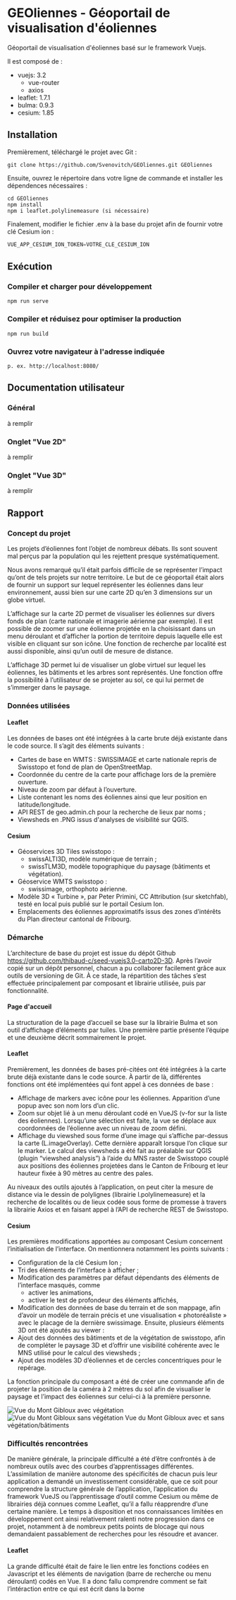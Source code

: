 # GEOliennes - Géoportail de visualisation d'éoliennes

Géoportail de visualisation d'éoliennes basé sur le framework Vuejs.

Il est composé de :
- vuejs: 3.2
    - vue-router
    - axios
- leaflet: 1.7.1
- bulma: 0.9.3
- cesium: 1.85

## Installation

Premièrement, téléchargé le projet avec Git :

```
git clone https://github.com/Svenovitch/GEOliennes.git GEOliennes
```

Ensuite, ouvrez le répertoire dans votre ligne de commande et installer les dépendences nécessaires :

```
cd GEOliennes
npm install
npm i leaflet.polylinemeasure (si nécessaire)
```

Finalement, modifier le fichier .env à la base du projet afin de fournir votre clé Cesium ion :


```js
VUE_APP_CESIUM_ION_TOKEN=VOTRE_CLE_CESIUM_ION
```

## Exécution

### Compiler et charger pour développement
```
npm run serve
```

### Compiler et réduisez pour optimiser la production
```
npm run build
```

### Ouvrez votre navigateur à l'adresse indiquée
```
p. ex. http://localhost:8080/
```

## Documentation utilisateur

### Général

à remplir


### Onglet "Vue 2D"

à remplir


### Onglet "Vue 3D"

à remplir


## Rapport

### Concept du projet

Les projets d’éoliennes font l’objet de nombreux débats. Ils sont souvent mal perçus par la population qui les rejettent presque systématiquement.

Nous avons remarqué qu’il était parfois difficile de se représenter l’impact qu’ont de tels projets sur notre territoire. Le but de ce géoportail était alors de fournir un support sur lequel représenter les éoliennes dans leur environnement, aussi bien sur une carte 2D qu’en 3 dimensions sur un globe virtuel. 

L’affichage sur la carte 2D permet de visualiser les éoliennes sur divers fonds de plan (carte nationale et imagerie aérienne par exemple). Il est possible de zoomer sur une éolienne projetée en la choisissant dans un menu déroulant et d’afficher la portion de territoire depuis laquelle elle est visible en cliquant sur son icône. Une fonction de recherche par localité est aussi disponible, ainsi qu’un outil de mesure de distance.

L’affichage 3D permet lui de visualiser un globe virtuel sur lequel les éoliennes, les bâtiments et les arbres sont représentés. Une fonction offre la possibilité à l’utilisateur de se projeter au sol, ce qui lui permet de s’immerger dans le paysage.


### Données utilisées

#### Leaflet

Les données de bases ont été intégrées à la carte brute déjà existante dans le code source. Il s’agit des éléments suivants :
- Cartes de base en WMTS : SWISSIMAGE et carte nationale repris de Swisstopo et fond de plan de OpenStreetMap.
- Coordonnée du centre de la carte pour affichage lors de la première ouverture.
- Niveau de zoom par défaut à l’ouverture.
- Liste contenant les noms des éoliennes ainsi que leur position en latitude/longitude.
- API REST de geo.admin.ch pour la recherche de lieux par noms ;
- Viewsheds en .PNG issus d'analyses de visibilité sur QGIS.

#### Cesium

- Géoservices 3D Tiles swisstopo :
    - swissALTI3D, modèle numérique de terrain ;
    - swissTLM3D, modèle topographique du paysage (bâtiments et végétation).
- Géoservice WMTS swisstopo :
    - swissimage, orthophoto aérienne.
- Modèle 3D « Turbine », par Peter Primini, CC Attribution (sur sketchfab), testé en local puis publié sur le portail Cesium Ion.
- Emplacements des éoliennes approximatifs issus des zones d’intérêts du Plan directeur cantonal de Fribourg.


### Démarche

L’architecture de base du projet est issue du dépôt Github https://github.com/thibaud-c/seed-vuejs3.0-carto2D-3D. Après l’avoir copié sur un dépôt personnel, chacun a pu collaborer facilement grâce aux outils de versioning de Git. À ce stade, la répartition des tâches s’est effectuée principalement par composant et librairie utilisée, puis par fonctionnalité.

#### Page d'accueil

La structuration de la page d’accueil se base sur la librairie Bulma et son outil d’affichage d’éléments par tuiles. Une première partie présente l’équipe et une deuxième décrit sommairement le projet.

#### Leaflet

Premièrement, les données de bases pré-citées ont été intégrées à la carte brute déjà existante dans le code source. À partir de là, différentes fonctions ont été implémentées qui font appel à ces données de base :
- Affichage de markers avec icône pour les éoliennes. Apparition d’une popup avec son nom lors d’un clic.
- Zoom sur objet lié à un menu déroulant codé en VueJS (v-for sur la liste des éoliennes). Lorsqu’une sélection est faite, la vue se déplace aux coordonnées de l’éolienne avec un niveau de zoom défini.
- Affichage du viewshed sous forme d’une image qui s’affiche par-dessus la carte (L.imageOverlay). Cette dernière apparaît lorsque l’on clique sur le marker. Le calcul des viewsheds a été fait au préalable sur QGIS (plugin “viewshed analysis”) à l’aide du MNS raster de Swisstopo couplé aux positions des éoliennes projetées dans le Canton de Fribourg et leur hauteur fixée à 90 mètres au centre des pales.

Au niveaux des outils ajoutés à l’application, on peut citer la mesure de distance via le dessin de polylignes (librairie l.polylinemeasure) et la recherche de localités ou de lieux codée sous forme de promesse à travers la librairie Axios et en faisant appel à l’API de recherche REST de Swisstopo.

#### Cesium

Les premières modifications apportées au composant Cesium concernent l’initialisation de l’interface. On mentionnera notamment les points suivants :
- Configuration de la clé Cesium Ion ;
- Tri des éléments de l’interface à afficher ;
- Modification des paramètres par défaut dépendants des éléments de l’interface masqués, comme
    - activer les animations,
    - activer le test de profondeur des éléments affichés,
- Modification des données de base du terrain et de son mappage, afin d’avoir un modèle de terrain précis et une visualisation « photoréaliste » avec le placage de la dernière swissimage.
Ensuite, plusieurs éléments 3D ont été ajoutés au viewer :
- Ajout des données des bâtiments et de la végétation de swisstopo, afin de compléter le paysage 3D et d’offrir une visibilité cohérente avec le MNS utilisé pour le calcul des viewsheds ;
- Ajout des modèles 3D d’éoliennes et de cercles concentriques pour le repérage.

La fonction principale du composant a été de créer une commande afin de projeter la position de la caméra à 2 mètres du sol afin de visualiser le paysage et l’impact des éoliennes sur celui-ci à la première personne.

![Vue du Mont Gibloux avec végétation](./images_rapport/gibloux_avec_veget.png)![Vue du Mont Gibloux sans végétation](./images_rapport/gibloux_sans_veget.png)
Vue du Mont Gibloux avec et sans végétation/bâtiments


### Difficultés rencontrées

De manière générale, la principale difficulté a été d’être confrontés à de nombreux outils avec des courbes d’apprentissages différentes. L’assimilation de manière autonome des spécificités de chacun puis leur application a demandé un investissement considérable, que ce soit pour comprendre la structure générale de l’application, l’application du framework VueJS ou l’apprentissage d’outil comme Cesium ou même de librairies déjà connues comme Leaflet, qu’il a fallu réapprendre d’une certaine manière. Le temps à disposition et nos connaissances limitées en développement ont ainsi relativement ralenti notre progression dans ce projet, notamment à de nombreux petits points de blocage qui nous demandaient passablement de recherches pour les résoudre et avancer.

#### Leaflet

La grande difficulté était de faire le lien entre les fonctions codées en Javascript et les éléments de navigation (barre de recherche ou menu déroulant) codés en Vue. Il a donc fallu comprendre comment se fait l’intéraction entre ce qui est écrit dans la borne <template> et les fonctions et données de base contenues dans <script>. Des boucles “v-for” sur des listes de données et des actions “@click”, “@change” ont été utilisées pour y parvenir.

Une autre partie un peu complexe était de pouvoir afficher le viewshed d’une éolienne à la demande soit par le biais du menu déroulant qui zoom dessus et affiche les zones visibles soit par un clic sur le marker de l’éolienne. De plus, il fallait faire en sorte que, si on fait de même sur une autre éolienne, on n'ait pas une accumulation de plusieurs viewsheds affichés ce qui alourdirait et ralentirait la navigation. La meilleure solution a été de faire en sorte que le viewshed s’affiche lors d’un clic sur l’éolienne avec ouverture de la popup et que celui-ci disparaisse lorsque l’on referme la popup.

La dernière difficulté concerne l’outil de recherche de lieu via l’API REST de swisstopo. En effet, il a fallu codé cela sous la forme de promesse ce qui n’a pas été évident à configurer et qui nous a pris beaucoup de temps. C’est-à-dire, que dans un premier temps, une interface Vue affiche une box permettant de taper du texte qui est liée à un bouton de recherche. Lorsque ce bouton est cliqué, une fonction exécute une requête sur l’API REST qui recherche si le texte entré correspond à une localité ou un lieu existant dans la base de donnée de Swisstopo. A partir de là, si la réponse et oui, la fonction récupère les coordonnées de ce lieu dans l’API et renvoie le résultat ce qui engendre un déplacement et un zoom sur la carte.


#### Cesium

Le plus gros point d’achoppement a été la représentation des éoliennes 3D dans le viewer. Malgré le suivi de la documentation, celles-ci ne s’affichaient pas, mais sans erreur. De nombreuses pistes ont été explorées : format de fichier, types d’objet Cesium, etc. La plus probable étant liée à l’altimétrique, notamment en raison du terrain issu des géoservices 3D Tiles. Des tests ont été réalisés, avec des promesses ou des boucles sur la valeur de l’altitude à la position des éoliennes, par exemple. Une solution partielle a été de représenter les éoliennes par des cylindres extrudés depuis le dessous du sol jusqu’à la hauteur des éoliennes. Finalement, une solution a été trouvée. Le problème étant à la fois lié à l’altimétrie et au modèle en local, en réalisant la promesse susmentionnée et un publiant le modèle non à partir de l’attribut « gltf » pour un fichier GLTF ou GLB en local, mais avec « uri » après avoir publié le modèle comme ressource en ligne sur le portail Cesium Ion.

Le second gros point d’achoppement a été la commande pour la vue au niveau du sol. Dans un premier temps, se bouton a été généré dans l’interface Cesium comme un outil par défaut, ce qui a créé plusieurs problèmes liés à l’assignation des méthodes dans un événement d’un bouton défini dans Cesium. Finalement, ce bouton a été créé en dehors du viewer.


### Perspectives

#### Leaflet

En ce qui concerne la partie 2D, la plus grande amélioration possible serait de pouvoir calculer un viewshed à la volée lorsque l’on vient cliquer un lieu qui pourrait accueillir une éolienne potentielle et ainsi se rendre compte directement des impacts paysagers. En revanche, cela impliquerait dans ce cas d’intégrer un MNS de l’entier du Canton de Fribourg dans les données en entrée ce qui ralentirait nettement le processus. De plus, ce type de calcul est extrêmement complexe dans le sens où chaque pixel d’un raster doit être défini comme visible ou non depuis un point d’observation donné au préalable.

Quelques répétitions résident encore dans le script comme, par exemple, la liste des éolienne qui sert une fois pour le menu déroulant juste avec les noms et une autre pour les zooms avec les coordonnées de chaque éolienne. De plus, les coordonnées ont été tapées en manuellement en dur alors que l’on aurait pu faire appel à un fichier JSON avec l’ensemble des points.

#### Cesium

Une fonctionnalité qui n’a pas pu être implémentée est l’initialisation de la vue Cesium à la position de la vue Leaflet. L’idée était d’activer les viewsheds dans la vue 2D, de se placer au-dessus d’un emplacement touché par un superposition de viewsheds, puis de se rendre dans la vue 3D pour visualiser l’impact sur le paysage directement depuis ce même point.

Les positions des mâts font doublons avec les données du composant Leaflet. Une communication child-to-child serait plus adaptée.

Plusieurs contrôles peuvent éventuellement être étudiés pour améliorer l’expérience “à la première personne”.
Finalement, la qualité du modèle 3D et ses dimensions pourraient être modifiés pour correspondre plus rigoureusement à des installations projetées.


### Conclusion

Le géoportail élaboré correspond quasiment à toutes nos attentes de base. Les éoliennes peuvent être visualisées tant en 2D qu’en 3D. Un modèle 3D d’éolienne a même pu être intégré rendant le rendu plus réaliste. Malgré quelques détails qui pourraient être améliorés et les perspectives de développement exposées précédemment, le rendu en l’état nous satisfait amplement.

Nous avons particulièrement apprécié de pouvoir travailler aussi bien en groupe qu’en autonomie pour certains points, tout en étant judicieusement encadrés. Ce travail nous a permis de réutiliser certaines connaissances que nous avions en les appliquant à des nouveaux outils que nous ne connaissions pas.